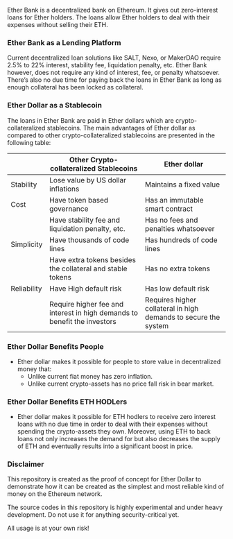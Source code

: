 Ether Bank is a decentralized bank on Ethereum. It gives out zero-interest loans for Ether holders. The loans allow Ether holders to deal with their expenses without selling their ETH.

### Ether Bank as a Lending Platform
Current decentralized loan solutions like SALT, Nexo, or MakerDAO require 2.5% to 22% interest, stability fee, liquidation penalty, etc. Ether Bank however, does not require any kind of interest, fee, or penalty whatsoever. There’s also no due time for paying back the loans in Ether Bank as long as enough collateral has been locked as collateral.

### Ether Dollar as a Stablecoin
The loans in Ether Bank are paid in Ether dollars which are crypto-collateralized stablecoins. The main advantages of Ether dollar as compared to other crypto-collateralized stablecoins are presented in the following table:



|              | Other Crypto-collateralized Stablecoins                    | Ether dollar                         |
| ------------ | ------------                                               | ------------                         |
| Stability    | Lose value by US dollar inflations                         | Maintains a fixed value              |
| Cost         | Have token based governance                                | Has an immutable smart contract      |
|              | Have stability fee and liquidation penalty, etc.           | Has no fees and penalties whatsoever |
| Simplicity   | Have thousands of code lines                               | Has hundreds of code lines           |
|              | Have extra tokens besides the collateral and stable tokens | Has no extra tokens                  |
| Reliability  | Have High default risk                                     | Has low default risk                 |
|              | Require higher fee and interest in high demands to benefit the investors | Requires higher collateral in high demands to  secure the system |

### Ether Dollar Benefits People
* Ether dollar makes it possible for people to store value in decentralized money that: 
  * Unlike current fiat money has zero inflation.
  * Unlike current crypto-assets has no price fall risk in bear market.

### Ether Dollar Benefits ETH HODLers
* Ether dollar makes it possible for ETH hodlers to receive zero interest loans with no due time in order to deal with their expenses without spending the crypto-assets they own.
Moreover, using ETH to back loans not only increases the demand for but also decreases the supply of ETH and eventually results into a significant boost in price.


### Disclaimer
This repository is created as the proof of concept for Ether Dollar to demonstrate how it can be created as the simplest and most reliable kind of money  on the Ethereum network.

The source codes in this repository is highly experimental and under heavy development. Do not use it for anything security-critical yet. 

All usage is at your own risk!
